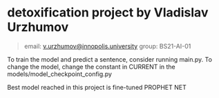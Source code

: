# detoxification project by Vladislav Urzhumov
>email: v.urzhumov@innopolis.university
>group: BS21-AI-01


To train the model and predict a sentence, consider running main.py.
To change the model, change the constant in CURRENT in the models/model_checkpoint_config.py

Best model reached in this project is fine-tuned PROPHET NET

